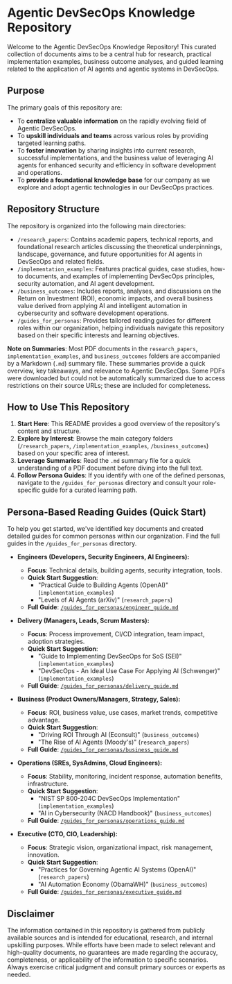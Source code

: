 # Agentic DevSecOps Knowledge Repository

Welcome to the Agentic DevSecOps Knowledge Repository! This curated collection of documents aims to be a central hub for research, practical implementation examples, business outcome analyses, and guided learning related to the application of AI agents and agentic systems in DevSecOps.

## Purpose

The primary goals of this repository are:
-   To **centralize valuable information** on the rapidly evolving field of Agentic DevSecOps.
-   To **upskill individuals and teams** across various roles by providing targeted learning paths.
-   To **foster innovation** by sharing insights into current research, successful implementations, and the business value of leveraging AI agents for enhanced security and efficiency in software development and operations.
-   To **provide a foundational knowledge base** for our company as we explore and adopt agentic technologies in our DevSecOps practices.

## Repository Structure

The repository is organized into the following main directories:

-   `/research_papers`: Contains academic papers, technical reports, and foundational research articles discussing the theoretical underpinnings, landscape, governance, and future opportunities for AI agents in DevSecOps and related fields.
-   `/implementation_examples`: Features practical guides, case studies, how-to documents, and examples of implementing DevSecOps principles, security automation, and AI agent development.
-   `/business_outcomes`: Includes reports, analyses, and discussions on the Return on Investment (ROI), economic impacts, and overall business value derived from applying AI and intelligent automation in cybersecurity and software development operations.
-   `/guides_for_personas`: Provides tailored reading guides for different roles within our organization, helping individuals navigate this repository based on their specific interests and learning objectives.

**Note on Summaries**: Most PDF documents in the `research_papers`, `implementation_examples`, and `business_outcomes` folders are accompanied by a Markdown (`.md`) summary file. These summaries provide a quick overview, key takeaways, and relevance to Agentic DevSecOps. Some PDFs were downloaded but could not be automatically summarized due to access restrictions on their source URLs; these are included for completeness.

## How to Use This Repository

1.  **Start Here**: This README provides a good overview of the repository's content and structure.
2.  **Explore by Interest**: Browse the main category folders (`/research_papers`, `/implementation_examples`, `/business_outcomes`) based on your specific area of interest.
3.  **Leverage Summaries**: Read the `.md` summary file for a quick understanding of a PDF document before diving into the full text.
4.  **Follow Persona Guides**: If you identify with one of the defined personas, navigate to the `/guides_for_personas` directory and consult your role-specific guide for a curated learning path.

## Persona-Based Reading Guides (Quick Start)

To help you get started, we've identified key documents and created detailed guides for common personas within our organization. Find the full guides in the `/guides_for_personas` directory.

*   **Engineers (Developers, Security Engineers, AI Engineers):**
    *   **Focus**: Technical details, building agents, security integration, tools.
    *   **Quick Start Suggestion**: 
        *   "Practical Guide to Building Agents (OpenAI)" (`implementation_examples`)
        *   "Levels of AI Agents (arXiv)" (`research_papers`)
    *   **Full Guide**: [`/guides_for_personas/engineer_guide.md`](./guides_for_personas/engineer_guide.md)

*   **Delivery (Managers, Leads, Scrum Masters):**
    *   **Focus**: Process improvement, CI/CD integration, team impact, adoption strategies.
    *   **Quick Start Suggestion**: 
        *   "Guide to Implementing DevSecOps for SoS (SEI)" (`implementation_examples`)
        *   "DevSecOps - An Ideal Use Case For Applying AI (Schwenger)" (`implementation_examples`)
    *   **Full Guide**: [`/guides_for_personas/delivery_guide.md`](./guides_for_personas/delivery_guide.md)

*   **Business (Product Owners/Managers, Strategy, Sales):**
    *   **Focus**: ROI, business value, use cases, market trends, competitive advantage.
    *   **Quick Start Suggestion**: 
        *   "Driving ROI Through AI (Econsult)" (`business_outcomes`)
        *   "The Rise of AI Agents (Moody's)" (`research_papers`)
    *   **Full Guide**: [`/guides_for_personas/business_guide.md`](./guides_for_personas/business_guide.md)

*   **Operations (SREs, SysAdmins, Cloud Engineers):**
    *   **Focus**: Stability, monitoring, incident response, automation benefits, infrastructure.
    *   **Quick Start Suggestion**:
        *   "NIST SP 800-204C DevSecOps Implementation" (`implementation_examples`)
        *   "AI in Cybersecurity (NACD Handbook)" (`business_outcomes`)
    *   **Full Guide**: [`/guides_for_personas/operations_guide.md`](./guides_for_personas/operations_guide.md)

*   **Executive (CTO, CIO, Leadership):**
    *   **Focus**: Strategic vision, organizational impact, risk management, innovation.
    *   **Quick Start Suggestion**:
        *   "Practices for Governing Agentic AI Systems (OpenAI)" (`research_papers`)
        *   "AI Automation Economy (ObamaWH)" (`business_outcomes`)
    *   **Full Guide**: [`/guides_for_personas/executive_guide.md`](./guides_for_personas/executive_guide.md)

## Disclaimer

The information contained in this repository is gathered from publicly available sources and is intended for educational, research, and internal upskilling purposes. While efforts have been made to select relevant and high-quality documents, no guarantees are made regarding the accuracy, completeness, or applicability of the information to specific scenarios. Always exercise critical judgment and consult primary sources or experts as needed.